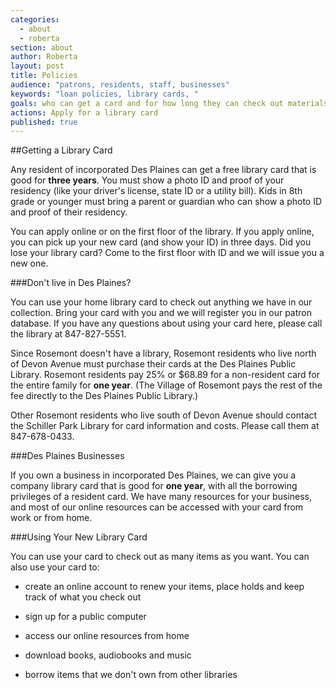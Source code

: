 ```yaml
---
categories: 
  - about
  - roberta
section: about
author: Roberta
layout: post
title: Policies
audience: "patrons, residents, staff, businesses"
keywords: "loan policies, library cards, "
goals: who can get a card and for how long they can check out materials.
actions: Apply for a library card
published: true
---
```


##Getting a Library Card

Any resident of incorporated Des Plaines can get a free library card that is good for **three years**. You must show a photo ID and proof of your residency (like your driver's license, state ID or a utility bill). Kids in 8th grade or younger must bring a parent or guardian who can show a photo ID and proof of their residency.

You can apply online or on the first floor of the library. If you apply online, you can pick up your new card (and show your ID) in three days. Did you lose your library card? Come to the first floor with ID and we will issue you a new one.

###Don't live in Des Plaines? 

You can use your home library card to check out anything we have in our collection. Bring your card with you and we will register you in our patron database. If you have any questions about using your card here, please call the library at 847-827-5551.

Since Rosemont doesn't have a library, Rosemont residents who live north of Devon Avenue must purchase their cards at the Des Plaines Public Library. Rosemont residents pay 25% or $68.89 for a non-resident card for the entire family for **one year**. (The Village of Rosemont pays the rest of the fee directly to the Des Plaines Public Library.)

Other Rosemont residents who live south of Devon Avenue should contact the Schiller Park Library for card information and costs. Please call them at 847-678-0433.

###Des Plaines Businesses

If you own a business in incorporated Des Plaines, we can give you a company library card that is good for **one year**, with all the borrowing privileges of a resident card. We have many resources for your business, and most of our online resources can be accessed with your card from work or from home.


###Using Your New Library Card

You can use your card to check out as many items as you want. You can also use your card to:

- create an online account to renew your items, place holds and keep track of what you check out

- sign up for a public computer

- access our online resources from home

- download books, audiobooks and music

- borrow items that we don't own from other libraries











